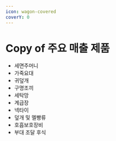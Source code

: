 ```yaml
---
icon: wagon-covered
coverY: 0
---
```


# Copy of 주요 매출 제품

* 세면주머니&#x20;
* 가죽요대&#x20;
* 귀덮개&#x20;
* 구명조끼&#x20;
* 세탁망&#x20;
* 계급장&#x20;
* 넥타이&#x20;
* 덮개 및 멜빵류&#x20;
* 호흡보호장비&#x20;
* 부대 조달 후식

